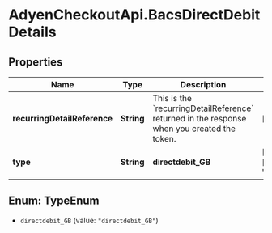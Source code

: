 # AdyenCheckoutApi.BacsDirectDebitDetails

## Properties

Name | Type | Description | Notes
------------ | ------------- | ------------- | -------------
**recurringDetailReference** | **String** | This is the &#x60;recurringDetailReference&#x60; returned in the response when you created the token. | [optional] 
**type** | **String** | **directdebit_GB** | [optional] [default to &#39;directdebit_GB&#39;]



## Enum: TypeEnum


* `directdebit_GB` (value: `"directdebit_GB"`)




